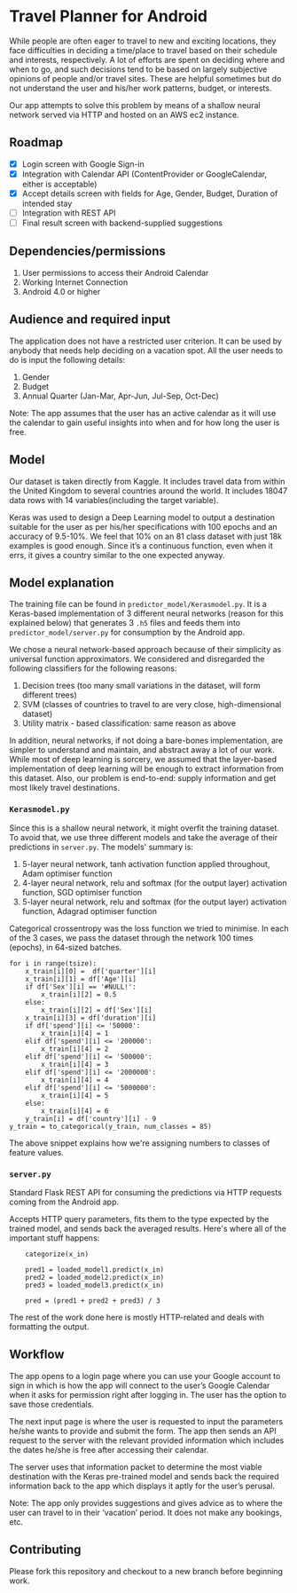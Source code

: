 # Travel Planner for Android

While people are often eager to travel to new and exciting locations, they face difficulties in deciding a time/place to travel based on their schedule and interests, respectively. A lot of efforts are spent on deciding where and when to go, and such decisions tend to be based on largely subjective opinions of people and/or travel sites. These are helpful sometimes but do not understand the user and his/her work patterns, budget, or interests. 

Our app attempts to solve this problem by means of a shallow neural network served via HTTP and hosted on an AWS ec2 instance. 

## Roadmap

- [x] Login screen with Google Sign-in
- [x] Integration with Calendar API (ContentProvider or GoogleCalendar, either is acceptable)
- [x] Accept details screen with fields for Age, Gender, Budget, Duration of intended stay
- [ ] Integration with REST API
- [ ] Final result screen with backend-supplied suggestions

## Dependencies/permissions
1. User permissions to access their Android Calendar
2. Working Internet Connection
3. Android 4.0 or higher 

## Audience and required input 
The application does not have a restricted user criterion. It can be used by anybody that needs help deciding on a vacation spot. All the user needs to do is input the following details: 
1. Gender 
2. Budget
3. Annual Quarter (Jan-Mar, Apr-Jun, Jul-Sep, Oct-Dec) 

Note: The app assumes that the user has an active calendar as it will use the calendar to gain useful insights into when and for how long the user is free. 

## Model 
Our dataset is taken directly from Kaggle. It includes travel data from within the United Kingdom to several countries around the world. It includes 18047 data rows with 14 variables(including the target variable).

Keras was used to design a Deep Learning model to output a destination suitable for the user as per his/her specifications with 100 epochs and an accuracy of 9.5-10%. We feel that 10% on an 81 class dataset with just 18k examples is good enough. Since it’s a continuous function, even when it errs, it gives a country similar to the one expected anyway. 

## Model explanation

The training file can be found in `predictor_model/Kerasmodel.py`. It is a Keras-based implementation of 3 different neural networks (reason for this explained below) that generates 3 `.h5` files and feeds them into `predictor_model/server.py` for consumption by the Android app. 

We chose a neural network-based approach because of their simplicity as universal function approximators. We considered and disregarded the following classifiers for the following reasons:

1. Decision trees (too many small variations in the dataset, will form different trees)
2. SVM (classes of countries to travel to are very close, high-dimensional dataset)
3. Utility matrix - based classification: same reason as above

In addition, neural networks, if not doing a bare-bones implementation, are simpler to understand and maintain, and abstract away a lot of our work. While most of deep learning is sorcery, we assumed that the layer-based implementation of deep learning will be enough to extract information from this dataset. Also, our problem is end-to-end: supply information and get most likely travel destinations.

### `Kerasmodel.py`

Since this is a shallow neural network, it might overfit the training dataset. To avoid that, we use three different models and take the average of their predictions in `server.py`. The models' summary is:
1. 5-layer neural network, tanh activation function applied throughout, Adam optimiser function
2. 4-layer neural network, relu and softmax (for the output layer) activation function, SGD optimiser function
3. 5-layer neural network, relu and softmax (for the output layer) activation function, Adagrad optimiser function

Categorical crossentropy was the loss function we tried to minimise. 
In each of the 3 cases, we pass the dataset through the network 100 times (epochs), in 64-sized batches. 

```
for i in range(tsize):
	x_train[i][0] =  df['quarter'][i]
	x_train[i][1] = df['Age'][i]
	if df['Sex'][i] == '#NULL!':
		x_train[i][2] = 0.5	
	else: 
		x_train[i][2] = df['Sex'][i]
	x_train[i][3] = df['duration'][i]
	if df['spend'][i] <= '50000':
		x_train[i][4] = 1
	elif df['spend'][i] <= '200000':
		x_train[i][4] = 2
	elif df['spend'][i] <= '500000':
		x_train[i][4] = 3
	elif df['spend'][i] <= '2000000':
		x_train[i][4] = 4
	elif df['spend'][i] <= '5000000':
		x_train[i][4] = 5
	else:
		x_train[i][4] = 6
	y_train[i] = df['country'][i] - 9
y_train = to_categorical(y_train, num_classes = 85)
```

The above snippet explains how we're assigning numbers to classes of feature values.

### `server.py`

Standard Flask REST API for consuming the predictions via HTTP requests coming from the Android app. 

Accepts HTTP query parameters, fits them to the type expected by the trained model, and sends back the averaged results. Here's where all of the important stuff happens:

```
    categorize(x_in)

    pred1 = loaded_model1.predict(x_in)
    pred2 = loaded_model2.predict(x_in)
    pred3 = loaded_model3.predict(x_in)

    pred = (pred1 + pred2 + pred3) / 3
```

The rest of the work done here is mostly HTTP-related and deals with formatting the output. 

## Workflow
The app opens to a login page where you can use your Google account to sign in which is how the app will connect to the user’s Google Calendar when it asks for permission right after logging in. The user has the option to save those credentials.

The next input page is where the user is requested to input the parameters he/she wants to provide and submit the form. The app then sends an API request to the server with the relevant provided information which includes the dates he/she is free after accessing their calendar.

The server uses that information packet to determine the most viable destination with the Keras pre-trained model and sends back the required information back to the app which displays it aptly for the user’s perusal.

Note: The app only provides suggestions and gives advice as to where the user can travel to in their ‘vacation’ period. It does not make any bookings, etc.

## Contributing 

Please fork this repository and checkout to a new branch before beginning work. 
